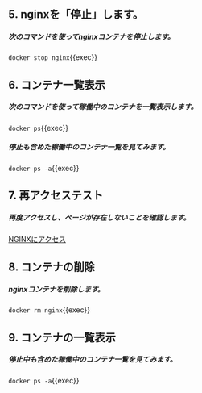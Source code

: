## 5. nginxを「停止」します。
##### 次のコマンドを使ってnginxコンテナを停止します。
`docker stop nginx`{{exec}}

## 6. コンテナ一覧表示
##### 次のコマンドを使って稼働中のコンテナを一覧表示します。
`docker ps`{{exec}}

##### 停止も含めた稼働中のコンテナ一覧を見てみます。
`docker ps -a`{{exec}}

## 7. 再アクセステスト
##### 再度アクセスし、ページが存在しないことを確認します。
[NGINXにアクセス]({{TRAFFIC_HOST1_80}})

## 8. コンテナの削除
##### nginxコンテナを削除します。
`docker rm nginx`{{exec}}

## 9. コンテナの一覧表示
##### 停止中も含めた稼働中のコンテナ一覧を見てみます。
`docker ps -a`{{exec}}
